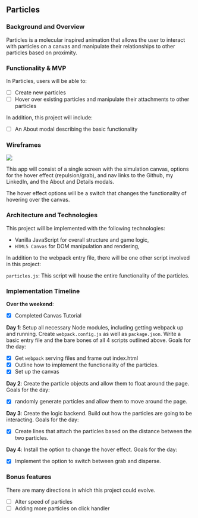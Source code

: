 ## Particles 

### Background and Overview

Particles is a molecular inspired animation that allows the user to interact with particles on a canvas and manipulate their relationships to other particles based on proximity.


### Functionality & MVP  

In Particles, users will be able to:

- [ ] Create new particles
- [ ] Hover over existing particles and manipulate their attachments to other particles

In addition, this project will include:

- [ ] An About modal describing the basic functionality

### Wireframes

![](https://preview.ibb.co/eytKed/New_Mockup_1.png)

This app will consist of a single screen with the simulation canvas, options for the hover effect (repulsion/grab), and nav links to the Github, my LinkedIn, and the About and Details modals.  

The hover effect options will be a switch that changes the functionality of hovering over the canvas.


### Architecture and Technologies

This project will be implemented with the following technologies:

- Vanilla JavaScript for overall structure and game logic,
- `HTML5 Canvas` for DOM manipulation and rendering,

In addition to the webpack entry file, there will be one other script involved in this project:

`particles.js`: This script will house the entire functionality of the particles.

### Implementation Timeline

**Over the weekend**:
- [x] Completed Canvas Tutorial

**Day 1**: Setup all necessary Node modules, including getting webpack up and running.  Create `webpack.config.js` as well as `package.json`.  Write a basic entry file and the bare bones of all 4 scripts outlined above.  Goals for the day:

- [x] Get `webpack` serving files and frame out index.html
- [x] Outline how to implement the functionality of the particles.
- [x] Set up the canvas

**Day 2**: Create the particle objects and allow them to float around the page. Goals for the day:

- [x] randomly generate particles and allow them to move around the page.

**Day 3**: Create the logic backend. Build out how the particles are going to be interacting.  Goals for the day:

- [x] Create lines that attach the particles based on the distance between the two particles.

**Day 4**: Install the option to change the hover effect. Goals for the day:

- [x] Implement the option to switch between grab and disperse.

### Bonus features

There are many directions in which this project could evolve.

- [ ] Alter speed of particles
- [ ] Adding more particles on click handler
